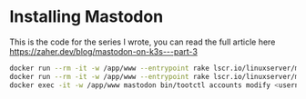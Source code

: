 
# Installing Mastodon

This is the code for the series I wrote, you can read the full article here https://zaher.dev/blog/mastodon-on-k3s---part-3


```bash
docker run --rm -it -w /app/www --entrypoint rake lscr.io/linuxserver/mastodon secret
docker run --rm -it -w /app/www --entrypoint rake lscr.io/linuxserver/mastodon mastodon:webpush:generate_vapid_key
docker exec -it -w /app/www mastodon bin/tootctl accounts modify <username> --role Owner
```